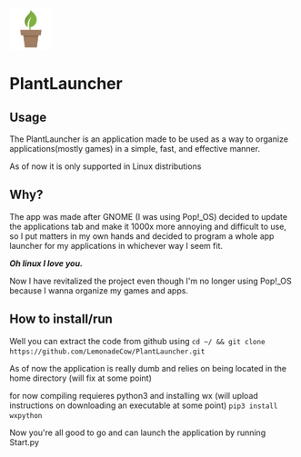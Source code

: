 <img src="Assets/icon.png" alt="plant logo" width="75px" height="75px"/>

# PlantLauncher

## Usage
The PlantLauncher is an application made to be used as a way to organize applications(mostly games) in a simple, fast, and effective manner. 

As of now it is only supported in Linux distributions

## Why?
The app was made after GNOME (I was using Pop!_OS) decided to update the applications tab and make it 1000x more annoying and difficult to use, 
so I put matters in my own hands and decided to program a whole app launcher for my applications in whichever way I seem fit.

***Oh linux I love you.***

Now I have revitalized the project even though I'm no longer using Pop!_OS because I wanna organize my games and apps.

## How to install/run
Well you can extract the code from github using 
    `cd ~/ && git clone https://github.com/LemonadeCow/PlantLauncher.git`

As of now the application is really dumb and relies on being located in the home directory (will fix at some point)

for now compiling requieres python3 and installing wx (will upload instructions on downloading an executable at some point)
    `pip3 install wxpython`
    
Now you're all good to go and can launch the application by running Start.py
